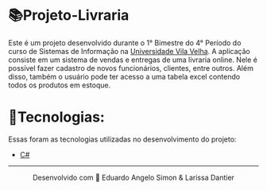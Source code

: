 # 📚Projeto-Livraria

Este é um projeto desenvolvido durante o 1° Bimestre do 4° Período do curso de Sistemas de Informação na <a href="https://uvv.br/" target="_blank">Universidade Vila Velha</a>. A aplicação consiste em um sistema de vendas e entregas de uma livraria online. Nele é possível fazer cadastro de novos funcionários, clientes, entre outros. Além disso, também o usuário pode ter acesso a uma tabela excel contendo todos os produtos em estoque.

# 🚀Tecnologias:

Essas foram as tecnologias utilizadas no desenvolvimento do projeto:

- <a href="https://docs.microsoft.com/pt-br/dotnet/csharp/" target="_blank">C#</a> <br>

________________________________________________________________________________________________________________________________________________________________________________
<p align="center">Desenvolvido com 🧡 Eduardo Angelo Simon & Larissa Dantier</p>
